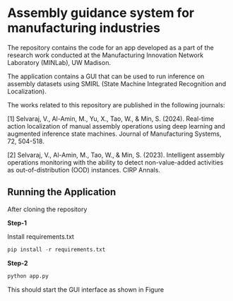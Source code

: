 # Assembly guidance system for manufacturing industries

The repository contains the code for an app developed as a part of the research work conducted at the Manufacturing Innovation Network Laboratory (MINLab), UW Madison.

The application contains a GUI that can be used to run inference on assembly datasets using SMIRL (State Machine Integrated Recognition and Localization).

The works related to this repository are published in the following journals:

[1] Selvaraj, V., Al-Amin, M., Yu, X., Tao, W., & Min, S. (2024). Real-time action localization of manual assembly operations using deep learning and augmented inference state machines. Journal of Manufacturing Systems, 72, 504-518.

[2] Selvaraj, V., Al-Amin, M., Tao, W., & Min, S. (2023). Intelligent assembly operations monitoring with the ability to detect non-value-added activities as out-of-distribution (OOD) instances. CIRP Annals.


## Running the Application

After cloning the repository

**Step-1**

Install requirements.txt

```py
pip install -r requirements.txt
```

**Step-2**

``` py
python app.py
```

This should start the GUI interface as shown in Figure 


